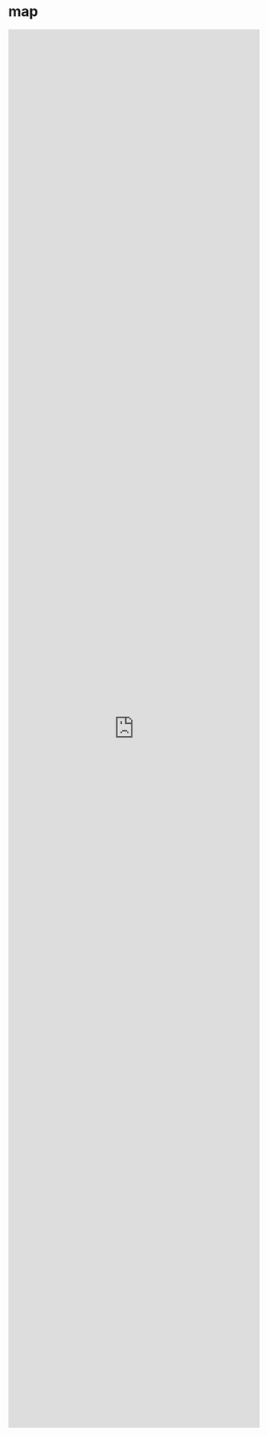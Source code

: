 # map

<iframe src="https://qbeenslee.com/article/hugo-support-map-shortcodes/" width="100%" height="2800px" frameborder="0" scrolling="no" allowfullscreen="true"></iframe>